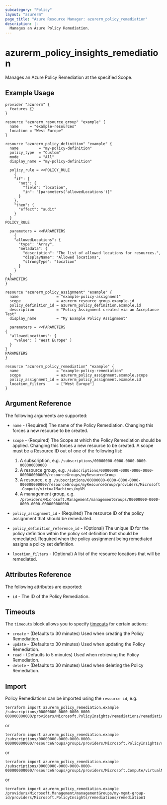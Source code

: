 ```yaml
---
subcategory: "Policy"
layout: "azurerm"
page_title: "Azure Resource Manager: azurerm_policy_remediation"
description: |-
  Manages an Azure Policy Remediation.
---
```


# azurerm_policy_insights_remediation

Manages an Azure Policy Remediation at the specified Scope.

## Example Usage

```hcl
provider "azurerm" {
  features {}
}

resource "azurerm_resource_group" "example" {
  name     = "example-resources"
  location = "West Europe"
}

resource "azurerm_policy_definition" "example" {
  name         = "my-policy-definition"
  policy_type  = "Custom"
  mode         = "All"
  display_name = "my-policy-definition"

  policy_rule = <<POLICY_RULE
    {
    "if": {
      "not": {
        "field": "location",
        "in": "[parameters('allowedLocations')]"
      }
    },
    "then": {
      "effect": "audit"
    }
  }
POLICY_RULE

  parameters = <<PARAMETERS
    {
    "allowedLocations": {
      "type": "Array",
      "metadata": {
        "description": "The list of allowed locations for resources.",
        "displayName": "Allowed locations",
        "strongType": "location"
      }
    }
  }
PARAMETERS
}

resource "azurerm_policy_assignment" "example" {
  name                 = "example-policy-assignment"
  scope                = azurerm_resource_group.example.id
  policy_definition_id = azurerm_policy_definition.example.id
  description          = "Policy Assignment created via an Acceptance Test"
  display_name         = "My Example Policy Assignment"

  parameters = <<PARAMETERS
{
  "allowedLocations": {
    "value": [ "West Europe" ]
  }
}
PARAMETERS
}

resource "azurerm_policy_remediation" "example" {
  name                 = "example-policy-remediation"
  scope                = azurerm_policy_assignment.example.scope
  policy_assignment_id = azurerm_policy_assignment.example.id
  location_filters     = ["West Europe"]
}
```

## Argument Reference

The following arguments are supported:

* `name` - (Required) The name of the Policy Remediation. Changing this forces a new resource to be created.

* `scope` - (Required) The Scope at which the Policy Remediation should be applied. Changing this forces a new resource to be created. A scope must be a Resource ID out of one of the following list:

    1. A subscription, e.g. `/subscriptions/00000000-0000-0000-0000-000000000000`
    1. A resource group, e.g. `/subscriptions/00000000-0000-0000-0000-000000000000/resourceGroups/myResourceGroup`
    1. A resource, e.g. `/subscriptions/00000000-0000-0000-0000-000000000000/resourceGroups/myResourceGroup/providers/Microsoft.Compute/virtualMachines/myVM`
    1. A management group, e.g. `/providers/Microsoft.Management/managementGroups/00000000-0000-0000-0000-000000000000`

* `policy_assignment_id` - (Required) The resource ID of the policy assignment that should be remediated.

* `policy_definition_reference_id` - (Optional) The unique ID for the policy definition within the policy set definition that should be remediated. Required when the policy assignment being remediated assigns a policy set definition.

* `location_filters` - (Optional) A list of the resource locations that will be remediated.

## Attributes Reference

The following attributes are exported:

* `id` - The ID of the Policy Remediation.

## Timeouts

The `timeouts` block allows you to specify [timeouts](https://www.terraform.io/docs/configuration/resources.html#timeouts) for certain actions:

* `create` - (Defaults to 30 minutes) Used when creating the Policy Remediation.
* `update` - (Defaults to 30 minutes) Used when updating the Policy Remediation.
* `read` - (Defaults to 5 minutes) Used when retrieving the Policy Remediation.
* `delete` - (Defaults to 30 minutes) Used when deleting the Policy Remediation.


## Import

Policy Remediations can be imported using the `resource id`, e.g.

```shell
terraform import azurerm_policy_remediation.example /subscriptions/00000000-0000-0000-0000-000000000000/providers/Microsoft.PolicyInsights/remediations/remediation1
```
or
```shell
terraform import azurerm_policy_remediation.example /subscriptions/00000000-0000-0000-0000-000000000000/resourceGroups/group1/providers/Microsoft.PolicyInsights/remediations/remediation1
```
or
```shell
terraform import azurerm_policy_remediation.example /subscriptions/00000000-0000-0000-0000-000000000000/resourceGroups/group1/providers/Microsoft.Compute/virtualMachines/vm1/providers/Microsoft.PolicyInsights/remediations/remediation1
```
or
```shell
terraform import azurerm_policy_remediation.example /providers/Microsoft.Management/managementGroups/my-mgmt-group-id/providers/Microsoft.PolicyInsights/remediations/remediation1
```
